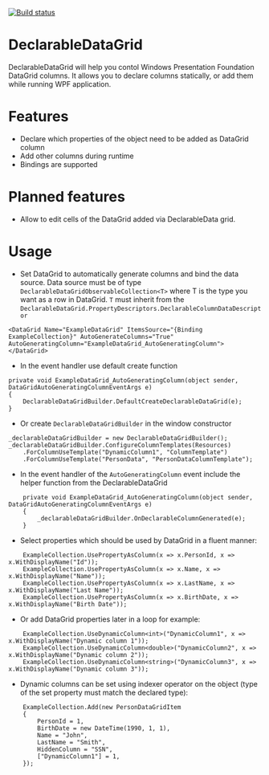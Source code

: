 [![Build status](https://ci.appveyor.com/api/projects/status/qjelyyf8s3ue2wjm?svg=true)](https://ci.appveyor.com/project/andrew-dddd/declarabledatagrid)

# DeclarableDataGrid

DeclarableDataGrid will help you contol Windows Presentation Foundation DataGrid columns. It allows you to declare columns statically, or add them while running WPF application. 

# Features

- Declare which properties of the object need to be added as DataGrid column
- Add other columns during runtime
- Bindings are supported

# Planned features
- Allow to edit cells of the DataGrid added via DeclarableData grid. 

# Usage
- Set DataGrid to automatically generate columns and bind the data source. Data source must be of type `DeclarableDataGridObservableCollection<T>` where T is the type you want as a row in DataGrid. `T` must inherit from the `DeclarableDataGrid.PropertyDescriptors.DeclarableColumnDataDescriptor`
```
<DataGrid Name="ExampleDataGrid" ItemsSource="{Binding ExampleCollection}" AutoGenerateColumns="True" AutoGeneratingColumn="ExampleDataGrid_AutoGeneratingColumn"></DataGrid>
```

- In the event handler use default create function

```
private void ExampleDataGrid_AutoGeneratingColumn(object sender, DataGridAutoGeneratingColumnEventArgs e)
{
    DeclarableDataGridBuilder.DefaultCreateDeclarableDataGrid(e);
}

```

- Or create `DeclarableDataGridBuilder` in the window constructor
```
_declarableDataGridBuilder = new DeclarableDataGridBuilder();
_declarableDataGridBuilder.ConfigureColumnTemplates(Resources)
    .ForColumnUseTemplate("DynamicColumn1", "ColumnTemplate")
    .ForColumnUseTemplate("PersonData", "PersonDataColumnTemplate");
```
- In the event handler of the `AutoGeneratingColumn` event include the helper function from the DeclarableDataGrid
```
    private void ExampleDataGrid_AutoGeneratingColumn(object sender, DataGridAutoGeneratingColumnEventArgs e)
    {
        _declarableDataGridBuilder.OnDeclarableColumnGenerated(e);
    }
```

- Select properties which should be used by DataGrid in a fluent manner:

```
    ExampleCollection.UsePropertyAsColumn(x => x.PersonId, x => x.WithDisplayName("Id"));
    ExampleCollection.UsePropertyAsColumn(x => x.Name, x => x.WithDisplayName("Name"));
    ExampleCollection.UsePropertyAsColumn(x => x.LastName, x => x.WithDisplayName("Last Name"));
    ExampleCollection.UsePropertyAsColumn(x => x.BirthDate, x => x.WithDisplayName("Birth Date"));
````

- Or add DataGrid properties later in a loop for example: 
```
    ExampleCollection.UseDynamicColumn<int>("DynamicColumn1", x => x.WithDisplayName("Dynamic column 1"));
    ExampleCollection.UseDynamicColumn<double>("DynamicColumn2", x => x.WithDisplayName("Dynamic column 2"));
    ExampleCollection.UseDynamicColumn<string>("DynamicColumn3", x => x.WithDisplayName("Dynamic column 3"));
```

- Dynamic columns can be set using indexer operator on the object (type of the set property must match the declared type):
```
    ExampleCollection.Add(new PersonDataGridItem
    {
        PersonId = 1,
        BirthDate = new DateTime(1990, 1, 1),
        Name = "John",
        LastName = "Smith",
        HiddenColumn = "SSN",
        ["DynamicColumn1"] = 1,
    });
```